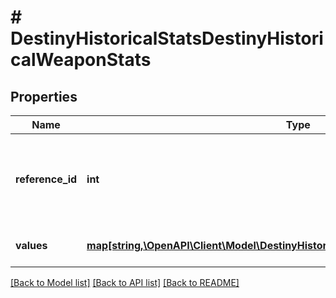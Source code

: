 # # DestinyHistoricalStatsDestinyHistoricalWeaponStats

## Properties

Name | Type | Description | Notes
------------ | ------------- | ------------- | -------------
**reference_id** | **int** | The hash ID of the item definition that describes the weapon. | [optional]
**values** | [**map[string,\OpenAPI\Client\Model\DestinyHistoricalStatsDestinyHistoricalStatsValue]**](DestinyHistoricalStatsDestinyHistoricalStatsValue.md) | Collection of stats for the period. | [optional]

[[Back to Model list]](../../README.md#models) [[Back to API list]](../../README.md#endpoints) [[Back to README]](../../README.md)
